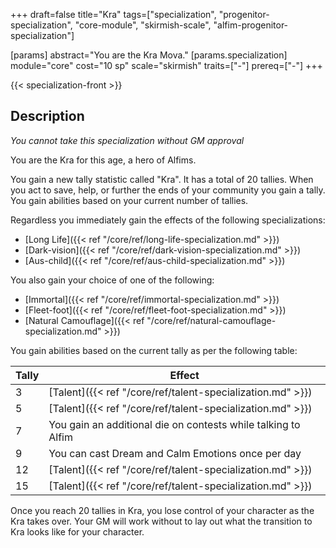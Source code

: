 +++
draft=false
title="Kra"
tags=["specialization", "progenitor-specialization", "core-module", "skirmish-scale", "alfim-progenitor-specialization"]

[params]
  abstract="You are the Kra Mova."
  [params.specialization]
    module="core"
    cost="10 sp"
    scale="skirmish"
    traits=["-"]
    prereq=["-"]
+++

{{< specialization-front >}}

## Description

*You cannot take this specialization without GM approval*

You are the Kra for this age, a hero of Alfims.

You gain a new tally statistic called "Kra". It has a total of 20 tallies. When you act to save, help, or further the ends of your community you gain a tally. You gain abilities based on your current number of tallies.

Regardless you immediately gain the effects of the following specializations:

- [Long Life]({{< ref "/core/ref/long-life-specialization.md" >}})
- [Dark-vision]({{< ref "/core/ref/dark-vision-specialization.md" >}})
- [Aus-child]({{< ref "/core/ref/aus-child-specialization.md" >}})

You also gain your choice of one of the following:

- [Immortal]({{< ref "/core/ref/immortal-specialization.md" >}})
- [Fleet-foot]({{< ref "/core/ref/fleet-foot-specialization.md" >}})
- [Natural Camouflage]({{< ref "/core/ref/natural-camouflage-specialization.md" >}})

You gain abilities based on the current tally as per the following table:

| Tally | Effect |
| ----- | ------ |
| 3     | [Talent]({{< ref "/core/ref/talent-specialization.md" >}}) |
| 5     | [Talent]({{< ref "/core/ref/talent-specialization.md" >}}) |
| 7     | You gain an additional die on contests while talking to Alfim |
| 9     | You can cast Dream and Calm Emotions once per day |
| 12    | [Talent]({{< ref "/core/ref/talent-specialization.md" >}}) |
| 15    | [Talent]({{< ref "/core/ref/talent-specialization.md" >}}) |

Once you reach 20 tallies in Kra, you lose control of your character as the Kra takes over. Your GM will work without to lay out what the transition to Kra looks like for your character.

